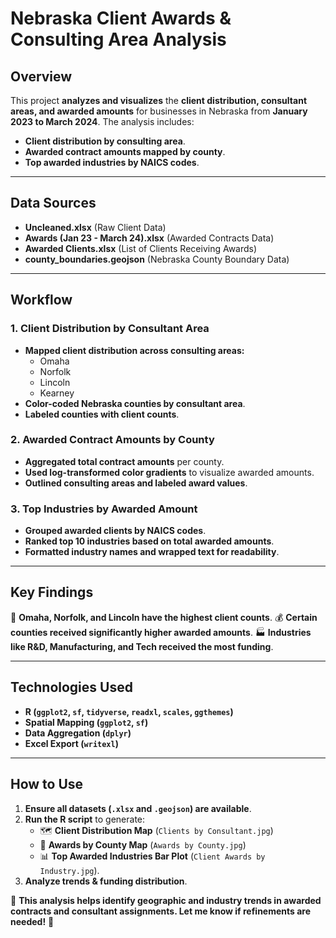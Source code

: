 # Nebraska Client Awards & Consulting Area Analysis

## Overview
This project **analyzes and visualizes** the **client distribution, consultant areas, and awarded amounts** for businesses in Nebraska from **January 2023 to March 2024**. The analysis includes:
- **Client distribution by consulting area**.
- **Awarded contract amounts mapped by county**.
- **Top awarded industries by NAICS codes**.

---

## Data Sources
- **Uncleaned.xlsx** (Raw Client Data)
- **Awards (Jan 23 - March 24).xlsx** (Awarded Contracts Data)
- **Awarded Clients.xlsx** (List of Clients Receiving Awards)
- **county_boundaries.geojson** (Nebraska County Boundary Data)

---

## Workflow

### 1. **Client Distribution by Consultant Area**
- **Mapped client distribution across consulting areas:**
  - Omaha
  - Norfolk
  - Lincoln
  - Kearney
- **Color-coded Nebraska counties by consultant area**.
- **Labeled counties with client counts**.

### 2. **Awarded Contract Amounts by County**
- **Aggregated total contract amounts** per county.
- **Used log-transformed color gradients** to visualize awarded amounts.
- **Outlined consulting areas and labeled award values**.

### 3. **Top Industries by Awarded Amount**
- **Grouped awarded clients by NAICS codes**.
- **Ranked top 10 industries based on total awarded amounts**.
- **Formatted industry names and wrapped text for readability**.

---

## Key Findings
📍 **Omaha, Norfolk, and Lincoln have the highest client counts**.
💰 **Certain counties received significantly higher awarded amounts**.
🏭 **Industries like R&D, Manufacturing, and Tech received the most funding**.

---

## Technologies Used
- **R (`ggplot2`, `sf`, `tidyverse`, `readxl`, `scales`, `ggthemes`)**
- **Spatial Mapping (`ggplot2`, `sf`)**
- **Data Aggregation (`dplyr`)**
- **Excel Export (`writexl`)**

---

## How to Use
1. **Ensure all datasets (`.xlsx` and `.geojson`) are available**.
2. **Run the R script** to generate:
   - 🗺 **Client Distribution Map** (`Clients by Consultant.jpg`)
   - 📍 **Awards by County Map** (`Awards by County.jpg`)
   - 📊 **Top Awarded Industries Bar Plot** (`Client Awards by Industry.jpg`).
3. **Analyze trends & funding distribution**.

🚀 **This analysis helps identify geographic and industry trends in awarded contracts and consultant assignments. Let me know if refinements are needed!** 📍
